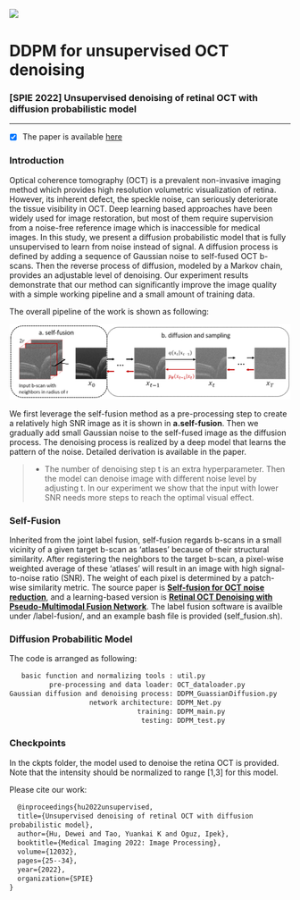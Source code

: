 ![](https://img.shields.io/badge/Language-python-brightgreen.svg)
# DDPM for unsupervised OCT denoising
### [SPIE 2022] Unsupervised denoising of retinal OCT with diffusion probabilistic model
---
- [x] The paper is available [here](https://arxiv.org/pdf/2201.11760.pdf)

### Introduction
Optical coherence tomography (OCT) is a prevalent non-invasive imaging method which provides high resolution volumetric visualization of retina. However, its inherent defect, the speckle noise, can seriously deteriorate the tissue visibility in OCT. Deep learning based approaches have been widely used for image restoration, but most of them require supervision from a noise-free reference image which is inaccessible for medical images. In this study, we present a diffusion probabilistic
model that is fully unsupervised to learn from noise instead of signal. A diffusion process is defined by adding a sequence of Gaussian noise to self-fused OCT b-scans. Then the reverse process of diffusion, modeled by a Markov chain, provides an adjustable level of denoising. Our experiment results demonstrate that our method
can significantly improve the image quality with a simple working pipeline and a small amount of training data.

The overall pipeline of the work is shown as following:
<p align="center">
  <img src="/assets/workflow.png" alt="drawing" width="650"/>
</p>

We first leverage the self-fusion method as a pre-processing step to create a relatively high SNR image as it is shown in **a.self-fusion**. Then we gradually add small Gaussian noise to the self-fused image as the diffusion process. The denoising process is realized by a deep model that learns the pattern of the noise. Detailed derivation is available in the paper.
>- The number of denoising step t is an extra hyperparameter. Then the model can denoise image with different noise level by adjusting t. In our experiment we show that the input with lower SNR needs more steps to reach the optimal visual effect. 

### Self-Fusion
Inherited from the joint label fusion, self-fusion regards b-scans in a small vicinity of a given target b-scan as ‘atlases’ because of their structural similarity. After registering the neighbors to the target b-scan, a pixel-wise weighted average of these ‘atlases’ will result in an image with high signal-to-noise ratio (SNR). The weight of each pixel is determined by a patch-wise similarity metric. The source paper is [**Self-fusion for OCT noise reduction**](https://www.ncbi.nlm.nih.gov/pmc/articles/PMC8643350/), and a learning-based version is [**Retinal OCT Denoising with Pseudo-Multimodal Fusion Network**](https://www.ncbi.nlm.nih.gov/pmc/articles/PMC9241435/). The label fusion software is availble under /label-fusion/, and an example bash file is provided (self_fusion.sh).

### Diffusion Probabilitic Model
The code is arranged as following:

       basic function and normalizing tools : util.py
              pre-processing and data loader: OCT_dataloader.py
    Gaussian diffusion and denoising process: DDPM_GuassianDiffusion.py
                        network architecture: DDPM_Net.py
                                    training: DDPM_main.py
                                     testing: DDPM_test.py

### Checkpoints
In the ckpts folder, the model used to denoise the retina OCT is provided. Note that the intensity should be normalized to range [1,3] for this model.

Please cite our work:
```
  @inproceedings{hu2022unsupervised,
  title={Unsupervised denoising of retinal OCT with diffusion probabilistic model},
  author={Hu, Dewei and Tao, Yuankai K and Oguz, Ipek},
  booktitle={Medical Imaging 2022: Image Processing},
  volume={12032},
  pages={25--34},
  year={2022},
  organization={SPIE}
}
```
